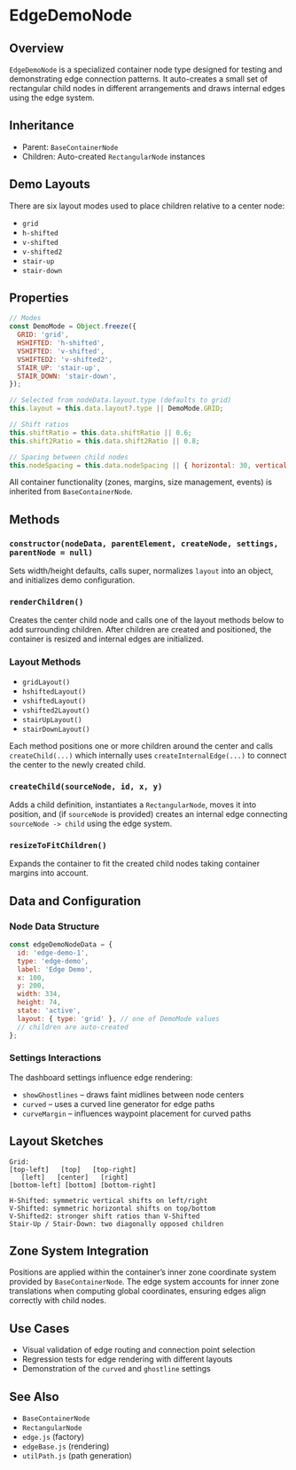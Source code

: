 # EdgeDemoNode

## Overview

`EdgeDemoNode` is a specialized container node type designed for testing and demonstrating edge connection patterns. It auto-creates a small set of rectangular child nodes in different arrangements and draws internal edges using the edge system.

## Inheritance

- Parent: `BaseContainerNode`
- Children: Auto-created `RectangularNode` instances

## Demo Layouts

There are six layout modes used to place children relative to a center node:

- `grid`
- `h-shifted`
- `v-shifted`
- `v-shifted2`
- `stair-up`
- `stair-down`

## Properties

```javascript
// Modes
const DemoMode = Object.freeze({
  GRID: 'grid',
  HSHIFTED: 'h-shifted',
  VSHIFTED: 'v-shifted',
  VSHIFTED2: 'v-shifted2',
  STAIR_UP: 'stair-up',
  STAIR_DOWN: 'stair-down',
});

// Selected from nodeData.layout.type (defaults to grid)
this.layout = this.data.layout?.type || DemoMode.GRID;

// Shift ratios
this.shiftRatio = this.data.shiftRatio || 0.6;
this.shift2Ratio = this.data.shift2Ratio || 0.8;

// Spacing between child nodes
this.nodeSpacing = this.data.nodeSpacing || { horizontal: 30, vertical: 20 };
```

All container functionality (zones, margins, size management, events) is inherited from `BaseContainerNode`.

## Methods

### `constructor(nodeData, parentElement, createNode, settings, parentNode = null)`
Sets width/height defaults, calls super, normalizes `layout` into an object, and initializes demo configuration.

### `renderChildren()`
Creates the center child node and calls one of the layout methods below to add surrounding children. After children are created and positioned, the container is resized and internal edges are initialized.

### Layout Methods

- `gridLayout()`
- `hshiftedLayout()`
- `vshiftedLayout()`
- `vshifted2Layout()`
- `stairUpLayout()`
- `stairDownLayout()`

Each method positions one or more children around the center and calls `createChild(...)` which internally uses `createInternalEdge(...)` to connect the center to the newly created child.

### `createChild(sourceNode, id, x, y)`
Adds a child definition, instantiates a `RectangularNode`, moves it into position, and (if `sourceNode` is provided) creates an internal edge connecting `sourceNode -> child` using the edge system.

### `resizeToFitChildren()`
Expands the container to fit the created child nodes taking container margins into account.

## Data and Configuration

### Node Data Structure

```javascript
const edgeDemoNodeData = {
  id: 'edge-demo-1',
  type: 'edge-demo',
  label: 'Edge Demo',
  x: 100,
  y: 200,
  width: 334,
  height: 74,
  state: 'active',
  layout: { type: 'grid' }, // one of DemoMode values
  // children are auto-created
};
```

### Settings Interactions

The dashboard settings influence edge rendering:

- `showGhostlines` – draws faint midlines between node centers
- `curved` – uses a curved line generator for edge paths
- `curveMargin` – influences waypoint placement for curved paths

## Layout Sketches

```
Grid:
[top-left]   [top]   [top-right]
   [left]   [center]   [right]
[bottom-left] [bottom] [bottom-right]

H-Shifted: symmetric vertical shifts on left/right
V-Shifted: symmetric horizontal shifts on top/bottom
V-Shifted2: stronger shift ratios than V-Shifted
Stair-Up / Stair-Down: two diagonally opposed children
```

## Zone System Integration

Positions are applied within the container’s inner zone coordinate system provided by `BaseContainerNode`. The edge system accounts for inner zone translations when computing global coordinates, ensuring edges align correctly with child nodes.

## Use Cases

- Visual validation of edge routing and connection point selection
- Regression tests for edge rendering with different layouts
- Demonstration of the `curved` and `ghostline` settings

## See Also

- `BaseContainerNode`
- `RectangularNode`
- `edge.js` (factory)
- `edgeBase.js` (rendering)
- `utilPath.js` (path generation)